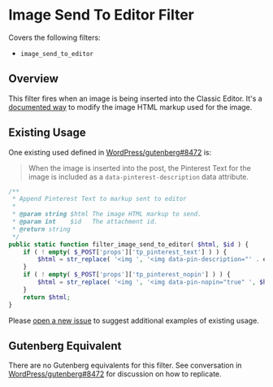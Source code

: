 # Image Send To Editor Filter

Covers the following filters:

* `image_send_to_editor`

## Overview

This filter fires when an image is being inserted into the Classic Editor. It's a [documented way](https://developer.wordpress.org/reference/hooks/image_send_to_editor/) to modify the image HTML markup used for the image.

## Existing Usage

One existing used defined in [WordPress/gutenberg#8472](https://github.com/WordPress/gutenberg/issues/8472) is:

> When the image is inserted into the post, the Pinterest Text for the image is included as a `data-pinterest-description` data attribute.

```php
/**
 * Append Pinterest Text to markup sent to editor
 *
 * @param string $html The image HTML markup to send.
 * @param int    $id   The attachment id.
 * @return string
 */
public static function filter_image_send_to_editor( $html, $id ) {
	if ( ! empty( $_POST['props']['tp_pinterest_text'] ) ) {
		$html = str_replace( '<img ', '<img data-pin-description="' . esc_attr( wp_unslash( $_POST['props']['tp_pinterest_text'] ) ) . '" ', $html );
	}
	if ( ! empty( $_POST['props']['tp_pinterest_nopin'] ) ) {
		$html = str_replace( '<img ', '<img data-pin-nopin="true" ', $html );
	}
	return $html;
}
```

Please [open a new issue](https://github.com/danielbachhuber/gutenberg-migration-guide/issues) to suggest additional examples of existing usage.

## Gutenberg Equivalent

There are no Gutenberg equivalents for this filter. See conversation in [WordPress/gutenberg#8472](https://github.com/WordPress/gutenberg/issues/8472) for discussion on how to replicate.
